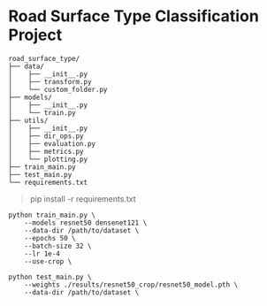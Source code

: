 # Road Surface Type Classification Project

    road_surface_type/
    ├── data/
    │    ├── __init__.py
    │    ├── transform.py
    │    └── custom_folder.py
    ├── models/
    │    ├── __init__.py
    │    └── train.py
    ├── utils/
    │    ├── __init__.py
    │    ├── dir_ops.py
    │    ├── evaluation.py
    │    ├── metrics.py
    │    └── plotting.py
    ├── train_main.py
    ├── test_main.py
    └── requirements.txt

> pip install -r requirements.txt

>
    python train_main.py \
        --models resnet50 densenet121 \
        --data-dir /path/to/dataset \
        --epochs 50 \
        --batch-size 32 \
        --lr 1e-4
        --use-crop \


>
    python test_main.py \
        --weights ./results/resnet50_crop/resnet50_model.pth \
        --data-dir /path/to/dataset \


